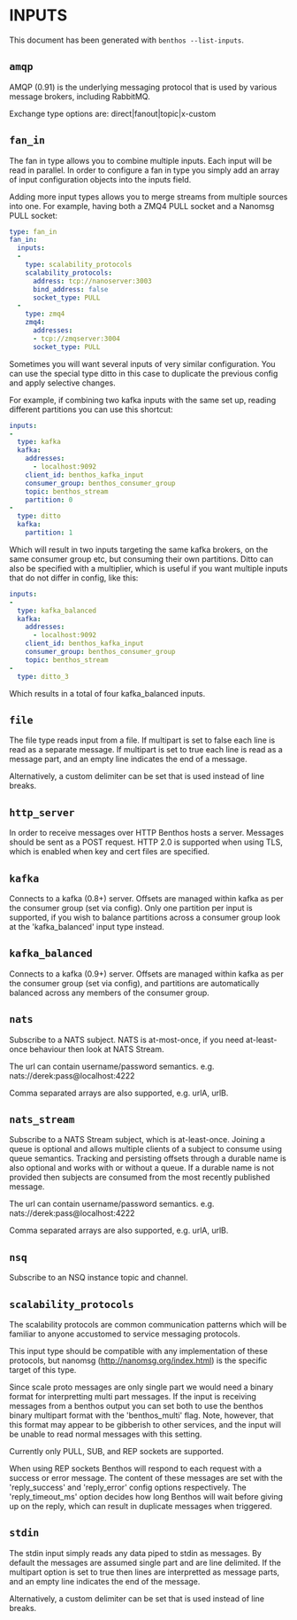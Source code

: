 INPUTS
======

This document has been generated with `benthos --list-inputs`.

## `amqp`

AMQP (0.91) is the underlying messaging protocol that is used by various message
brokers, including RabbitMQ.

Exchange type options are: direct|fanout|topic|x-custom

## `fan_in`

The fan in type allows you to combine multiple inputs. Each input will be read
in parallel. In order to configure a fan in type you simply add an array of
input configuration objects into the inputs field.

Adding more input types allows you to merge streams from multiple sources into
one. For example, having both a ZMQ4 PULL socket and a Nanomsg PULL socket:

``` yaml
type: fan_in
fan_in:
  inputs:
  -
    type: scalability_protocols
    scalability_protocols:
      address: tcp://nanoserver:3003
      bind_address: false
      socket_type: PULL
  -
    type: zmq4
    zmq4:
      addresses:
      - tcp://zmqserver:3004
      socket_type: PULL
```

Sometimes you will want several inputs of very similar configuration. You can
use the special type ditto in this case to duplicate the previous config and
apply selective changes.

For example, if combining two kafka inputs with the same set up, reading
different partitions you can use this shortcut:

``` yaml
inputs:
-
  type: kafka
  kafka:
    addresses:
      - localhost:9092
    client_id: benthos_kafka_input
    consumer_group: benthos_consumer_group
    topic: benthos_stream
    partition: 0
-
  type: ditto
  kafka:
    partition: 1
```

Which will result in two inputs targeting the same kafka brokers, on the same
consumer group etc, but consuming their own partitions. Ditto can also be
specified with a multiplier, which is useful if you want multiple inputs that do
not differ in config, like this:

``` yaml
inputs:
-
  type: kafka_balanced
  kafka:
    addresses:
      - localhost:9092
    client_id: benthos_kafka_input
    consumer_group: benthos_consumer_group
    topic: benthos_stream
-
  type: ditto_3
```

Which results in a total of four kafka_balanced inputs.

## `file`

The file type reads input from a file. If multipart is set to false each line
is read as a separate message. If multipart is set to true each line is read as
a message part, and an empty line indicates the end of a message.

Alternatively, a custom delimiter can be set that is used instead of line
breaks.

## `http_server`

In order to receive messages over HTTP Benthos hosts a server. Messages should
be sent as a POST request. HTTP 2.0 is supported when using TLS, which is
enabled when key and cert files are specified.

## `kafka`

Connects to a kafka (0.8+) server. Offsets are managed within kafka as per the
consumer group (set via config). Only one partition per input is supported, if
you wish to balance partitions across a consumer group look at the
'kafka_balanced' input type instead.

## `kafka_balanced`

Connects to a kafka (0.9+) server. Offsets are managed within kafka as per the
consumer group (set via config), and partitions are automatically balanced
across any members of the consumer group.

## `nats`

Subscribe to a NATS subject. NATS is at-most-once, if you need at-least-once
behaviour then look at NATS Stream.

The url can contain username/password semantics. e.g.
nats://derek:pass@localhost:4222

Comma separated arrays are also supported, e.g. urlA, urlB.

## `nats_stream`

Subscribe to a NATS Stream subject, which is at-least-once. Joining a queue is
optional and allows multiple clients of a subject to consume using queue
semantics. Tracking and persisting offsets through a durable name is also
optional and works with or without a queue. If a durable name is not provided
then subjects are consumed from the most recently published message.

The url can contain username/password semantics. e.g.
nats://derek:pass@localhost:4222

Comma separated arrays are also supported, e.g. urlA, urlB.

## `nsq`

Subscribe to an NSQ instance topic and channel.

## `scalability_protocols`

The scalability protocols are common communication patterns which will be
familiar to anyone accustomed to service messaging protocols.

This input type should be compatible with any implementation of these protocols,
but nanomsg (http://nanomsg.org/index.html) is the specific target of this type.

Since scale proto messages are only single part we would need a binary format
for interpretting multi part messages. If the input is receiving messages from a
benthos output you can set both to use the benthos binary multipart format with
the 'benthos_multi' flag. Note, however, that this format may appear to be
gibberish to other services, and the input will be unable to read normal
messages with this setting.

Currently only PULL, SUB, and REP sockets are supported.

When using REP sockets Benthos will respond to each request with a success or
error message. The content of these messages are set with the 'reply_success'
and 'reply_error' config options respectively. The 'reply_timeout_ms' option
decides how long Benthos will wait before giving up on the reply, which can
result in duplicate messages when triggered.

## `stdin`

The stdin input simply reads any data piped to stdin as messages. By default the
messages are assumed single part and are line delimited. If the multipart option
is set to true then lines are interpretted as message parts, and an empty line
indicates the end of the message.

Alternatively, a custom delimiter can be set that is used instead of line
breaks.
